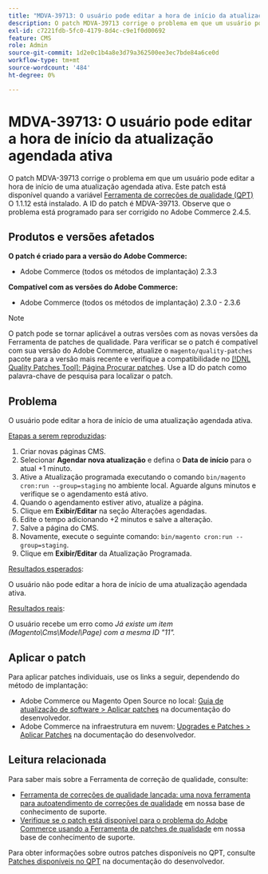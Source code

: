 ```yaml
---
title: "MDVA-39713: O usuário pode editar a hora de início da atualização agendada ativa"
description: O patch MDVA-39713 corrige o problema em que um usuário pode editar a hora de início de uma atualização agendada ativa. Este patch está disponível quando a [Ferramenta de correções de qualidade (QPT)](/help/announcements/adobe-commerce-announcements/magento-quality-patches-released-new-tool-to-self-serve-quality-patches.md) 1.1.12 está instalada. A ID do patch é MDVA-39713. Observe que o problema está programado para ser corrigido no Adobe Commerce 2.4.5.
exl-id: c7221fdb-5fc0-4179-8d4c-c9e1f0d00692
feature: CMS
role: Admin
source-git-commit: 1d2e0c1b4a8e3d79a362500ee3ec7bde84a6ce0d
workflow-type: tm+mt
source-wordcount: '484'
ht-degree: 0%

---
```


# MDVA-39713: O usuário pode editar a hora de início da atualização agendada ativa

O patch MDVA-39713 corrige o problema em que um usuário pode editar a hora de início de uma atualização agendada ativa. Este patch está disponível quando a variável [Ferramenta de correções de qualidade (QPT)](/help/announcements/adobe-commerce-announcements/magento-quality-patches-released-new-tool-to-self-serve-quality-patches.md) O 1.1.12 está instalado. A ID do patch é MDVA-39713. Observe que o problema está programado para ser corrigido no Adobe Commerce 2.4.5.

## Produtos e versões afetados

**O patch é criado para a versão do Adobe Commerce:**

* Adobe Commerce (todos os métodos de implantação) 2.3.3

**Compatível com as versões do Adobe Commerce:**

* Adobe Commerce (todos os métodos de implantação) 2.3.0 - 2.3.6

>[!NOTE]
>
>O patch pode se tornar aplicável a outras versões com as novas versões da Ferramenta de patches de qualidade. Para verificar se o patch é compatível com sua versão do Adobe Commerce, atualize o `magento/quality-patches` pacote para a versão mais recente e verifique a compatibilidade no [[!DNL Quality Patches Tool]: Página Procurar patches](https://devdocs.magento.com/quality-patches/tool.html#patch-grid). Use a ID do patch como palavra-chave de pesquisa para localizar o patch.

## Problema

O usuário pode editar a hora de início de uma atualização agendada ativa.

<u>Etapas a serem reproduzidas</u>:

1. Criar novas páginas CMS.
1. Selecionar **Agendar nova atualização** e defina o **Data de início** para o atual +1 minuto.
1. Ative a Atualização programada executando o comando `bin/magento cron:run --group=staging` no ambiente local. Aguarde alguns minutos e verifique se o agendamento está ativo.
1. Quando o agendamento estiver ativo, atualize a página.
1. Clique em **Exibir/Editar** na seção Alterações agendadas.
1. Edite o tempo adicionando +2 minutos e salve a alteração.
1. Salve a página do CMS.
1. Novamente, execute o seguinte comando: `bin/magento cron:run --group=staging`.
1. Clique em **Exibir/Editar** da Atualização Programada.

<u>Resultados esperados</u>:

O usuário não pode editar a hora de início de uma atualização agendada ativa.

<u>Resultados reais</u>:

O usuário recebe um erro como *Já existe um item (Magento\Cms\Model\Page) com a mesma ID &quot;11&quot;.*

## Aplicar o patch

Para aplicar patches individuais, use os links a seguir, dependendo do método de implantação:

* Adobe Commerce ou Magento Open Source no local: [Guia de atualização de software > Aplicar patches](https://devdocs.magento.com/guides/v2.4/comp-mgr/patching/mqp.html) na documentação do desenvolvedor.
* Adobe Commerce na infraestrutura em nuvem: [Upgrades e Patches > Aplicar Patches](https://devdocs.magento.com/cloud/project/project-patch.html) na documentação do desenvolvedor.

## Leitura relacionada

Para saber mais sobre a Ferramenta de correção de qualidade, consulte:

* [Ferramenta de correções de qualidade lançada: uma nova ferramenta para autoatendimento de correções de qualidade](/help/announcements/adobe-commerce-announcements/magento-quality-patches-released-new-tool-to-self-serve-quality-patches.md) em nossa base de conhecimento de suporte.
* [Verifique se o patch está disponível para o problema do Adobe Commerce usando a Ferramenta de patches de qualidade](/help/support-tools/patches-available-in-qpt-tool/check-patch-for-magento-issue-with-magento-quality-patches.md) em nossa base de conhecimento de suporte.

Para obter informações sobre outros patches disponíveis no QPT, consulte [Patches disponíveis no QPT](https://devdocs.magento.com/quality-patches/tool.html#patch-grid) na documentação do desenvolvedor.
